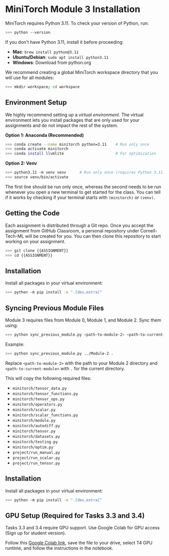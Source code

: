 # MiniTorch Module 3 Installation

MiniTorch requires Python 3.11. To check your version of Python, run:

```bash
>>> python --version
```

If you don't have Python 3.11, install it before proceeding:
- **Mac**: `brew install python@3.11`
- **Ubuntu/Debian**: `sudo apt install python3.11`
- **Windows**: Download from python.org

We recommend creating a global MiniTorch workspace directory that you will use
for all modules:

```bash
>>> mkdir workspace; cd workspace
```

## Environment Setup

We highly recommend setting up a *virtual environment*. The virtual environment lets you install packages that are only used for your assignments and do not impact the rest of the system.

**Option 1: Anaconda (Recommended)**
```bash
>>> conda create --name minitorch python=3.11    # Run only once
>>> conda activate minitorch
>>> conda install llvmlite                       # For optimization
```

**Option 2: Venv**
```bash
>>> python3.11 -m venv venv      # Run only once (requires Python 3.11)
>>> source venv/bin/activate
```

The first line should be run only once, whereas the second needs to be run whenever you open a new terminal to get started for the class. You can tell if it works by checking if your terminal starts with `(minitorch)` or `(venv)`.

## Getting the Code

Each assignment is distributed through a Git repo. Once you accept the assignment from GitHub Classroom, a personal repository under Cornell-Tech-ML will be created for you. You can then clone this repository to start working on your assignment.

```bash
>>> git clone {{ASSIGNMENT}}
>>> cd {{ASSIGNMENT}}
```

## Installation

Install all packages in your virtual environment:

```bash
>>> python -m pip install -e ".[dev,extra]"
```

## Syncing Previous Module Files

Module 3 requires files from Module 0, Module 1, and Module 2. Sync them using:

```bash
>>> python sync_previous_module.py <path-to-module-2> <path-to-current-module>
```

Example:
```bash
>>> python sync_previous_module.py ../Module-2 .
```

Replace `<path-to-module-2>` with the path to your Module 2 directory and `<path-to-current-module>` with `.` for the current directory.

This will copy the following required files:
- `minitorch/tensor_data.py`
- `minitorch/tensor_functions.py`
- `minitorch/tensor_ops.py`
- `minitorch/operators.py`
- `minitorch/scalar.py`
- `minitorch/scalar_functions.py`
- `minitorch/module.py`
- `minitorch/autodiff.py`
- `minitorch/tensor.py`
- `minitorch/datasets.py`
- `minitorch/testing.py`
- `minitorch/optim.py`
- `project/run_manual.py`
- `project/run_scalar.py`
- `project/run_tensor.py`

## Installation

Install all packages in your virtual environment:

```bash
>>> python -m pip install -e ".[dev,extra]"
```

## GPU Setup (Required for Tasks 3.3 and 3.4)

Tasks 3.3 and 3.4 require GPU support. Use Google Colab for GPU access (Sign up for student version).

Follow this [Google Colab link](https://colab.research.google.com/drive/1gyUFUrCXdlIBz9DYItH9YN3gQ2DvUMsI?usp=sharing), save the file to your drive, select T4 GPU runtime, and follow the instructions in the notebook.